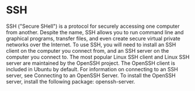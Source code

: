 # SSH
SSH ("Secure SHell") is a protocol for securely accessing one computer from another. Despite the name, SSH allows you to run command line and graphical programs, transfer files, and even create secure virtual private networks over the Internet.  To use SSH, you will need to install an SSH client on the computer you connect from, and an SSH server on the computer you connect to. The most popular Linux SSH client and Linux SSH server are maintained by the OpenSSH project.  The OpenSSH client is included in Ubuntu by default. For information on connecting to an SSH server, see Connecting to an OpenSSH Server.  To install the OpenSSH server, install the following package: openssh-server.
